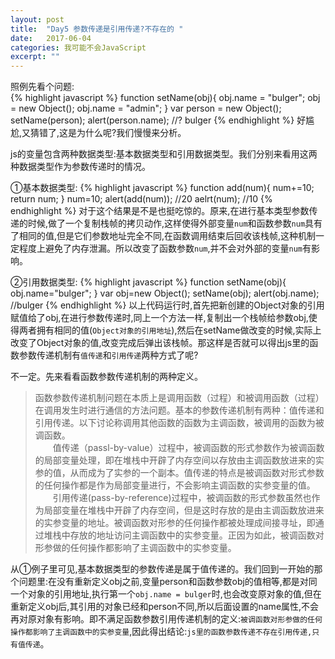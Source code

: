 ```yaml
---
layout: post
title:  "Day5 参数传递是引用传递?不存在的 "
date:   2017-06-04
categories: 我可能不会JavaScript
excerpt: ""
---
```

照例先看个问题:  
{% highlight javascript %}
function setName(obj){
    obj.name = "bulger";
    obj = new Object();
    obj.name = "admin";
}
var person = new Object();
setName(person);
alert(person.name);     //? bulger
{% endhighlight %} 
好尴尬,又猜错了,这是为什么呢?我们慢慢来分析。  

js的变量包含两种数据类型:基本数据类型和引用数据类型。我们分别来看用这两种数据类型作为参数传递时的情况。  

①基本数据类型:
{% highlight javascript %}
function add(num){
   num+=10;
   return num;
}
num=10;
alert(add(num));    //20
aelrt(num);         //10
{% endhighlight %} 
对于这个结果是不是也挺吃惊的。原来,在进行基本类型参数传递的时候,做了一个复制栈帧的拷贝动作,这样使得外部变量`num`和函数参数`num`具有了相同的值,但是它们参数地址完全不同,在函数调用结束后回收该栈帧,这种机制一定程度上避免了内存泄漏。所以改变了函数参数`num`,并不会对外部的变量`num`有影响。  

②引用数据类型:
{% highlight javascript %}
function setName(obj){
    obj.name="bulger";
}
var obj=new Object();
setName(obj);
alert(obj.name);
//bulger
{% endhighlight %} 
以上代码运行时,首先把新创建的Object对象的引用赋值给了obj,在进行参数传递时,同上一个方法一样,复制出一个栈帧给参数obj,使得两者拥有相同的值(`Object对象的引用地址`),然后在setName做改变的时候,实际上改变了Object对象的值,改变完成后弹出该栈帧。那这样是否就可以得出js里的函数参数传递机制有`值传递`和`引用传递`两种方式了呢?

不一定。先来看看函数参数传递机制的两种定义。
> 函数参数传递机制问题在本质上是调用函数（过程）和被调用函数（过程）在调用发生时进行通信的方法问题。基本的参数传递机制有两种：值传递和引用传递。以下讨论称调用其他函数的函数为主调函数，被调用的函数为被调函数。   
    　　值传递（passl-by-value）过程中，被调函数的形式参数作为被调函数的局部变量处理，即在堆栈中开辟了内存空间以存放由主调函数放进来的实参的值，从而成为了实参的一个副本。值传递的特点是被调函数对形式参数的任何操作都是作为局部变量进行，不会影响主调函数的实参变量的值。   
    　　引用传递(pass-by-reference)过程中，被调函数的形式参数虽然也作为局部变量在堆栈中开辟了内存空间，但是这时存放的是由主调函数放进来的实参变量的地址。被调函数对形参的任何操作都被处理成间接寻址，即通过堆栈中存放的地址访问主调函数中的实参变量。正因为如此，被调函数对形参做的任何操作都影响了主调函数中的实参变量。

从①例子里可见,基本数据类型的参数传递是属于值传递的。我们回到一开始的那个问题里:在没有重新定义obj之前,变量person和函数参数obj的值相等,都是对同一个对象的引用地址,执行第一个`obj.name = bulger`时,也会改变原对象的值,但在重新定义obj后,其引用的对象已经和person不同,所以后面设置的name属性,不会再对原对象有影响。即不满足函数参数引用传递机制的定义:`被调函数对形参做的任何操作都影响了主调函数中的实参变量`,因此得出结论:`js里的函数参数传递不存在引用传递,只有值传递`。